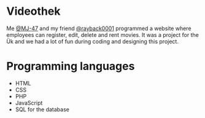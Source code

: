 # Videothek

Me [@MJ-47](https://github.com/MJ-47) and my friend [@rayback0001](https://github.com/rayback00001) programmed a website where employees can register, edit, delete and rent movies. It was a project for the Ük and we had a lot of fun during coding and designing this project.




# Programming languages



* HTML
* CSS
* PHP
* JavaScript
* SQL for the database

